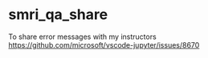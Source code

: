 # smri_qa_share
To share error messages with my instructors
https://github.com/microsoft/vscode-jupyter/issues/8670
